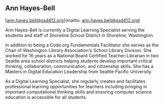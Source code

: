 ## Ann Hayes-Bell

[ann.hayes.bell@ssd412.org](mailto: ann.hayes.bell@ssd412.org)

Ann Hayes-Bell is currently a Digital Learning Specialist serving the students and staff of Shoreline School District in Shoreline, Washington.

In addition to being a Code.org Fundamentals Facilitator she serves as the Chair of Washington Library Association's School Library Division. She worked for 16 years as a National Board Certified Teacher-Librarian in two Seattle area school districts helping students develop important critical thinking, collaboration, communication, and citizenship skills. She has a Masters in Digital Education Leadership from Seattle Pacific University.

As a Digital Learning Specialist, she regularly creates and facilitates professional learning opportunities for teachers including bringing in important computational thinking skills and ensuring computer science education is accessible for all students.
